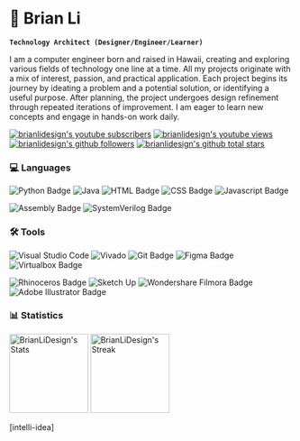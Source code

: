 # 🌠 Brian Li

**`Technology Architect (Designer/Engineer/Learner)`**

I am a computer engineer born and raised in Hawaii, creating and exploring various fields of technology one line at a time. All my projects originate with a mix of interest, passion, and practical application. Each project begins its journey by ideating a problem and a potential solution, or identifying a useful purpose. After planning, the project undergoes design refinement through repeated iterations of improvement. I am eager to learn new concepts and engage in hands-on work daily.

<p align="left">
  <a href="https://www.youtube.com/@brianlidesign">
    <img alt="brianlidesign's youtube subscribers" title="Subscribe to BrianLiDesign's YouTube channel" src="https://custom-icon-badges.demolab.com/youtube/channel/subscribers/UCxRYK_yDD8ifKN08XwfdXuQ?color=%23E05D44&label=SUBSCRIBE&logo=video&logoColor=white&style=for-the-badge&labelColor=CE4630"/></a>
  <a href="https://www.youtube.com/@brianlidesign">
    <img alt="brianlidesign's youtube views" title="BrianLiDesign's YouTube views" src="https://custom-icon-badges.demolab.com/youtube/channel/views/UCxRYK_yDD8ifKN08XwfdXuQ?color=%23E1AD0E&logo=eye&logoColor=white&style=for-the-badge&labelColor=C79600"/></a>
  <a href="https://github.com/BrianLiDesign?tab=followers">
    <img alt="brianlidesign's github followers" title="Follow BrianLiDesign on Github" src="https://custom-icon-badges.demolab.com/github/followers/BrianLiDesign?color=236ad3&labelColor=1155ba&style=for-the-badge&logo=person-add&label=Follow&logoColor=white"/></a>
  <a href="https://github.com/BrianLiDesign?tab=repositories&sort=stargazers">
    <img alt="brianlidesign's github total stars" title="BrianLiDesign's total stars on GitHub" src="https://custom-icon-badges.demolab.com/github/stars/BrianLiDesign?color=55960c&style=for-the-badge&labelColor=488207&logo=star"/></a>
</p>

### 💻 Languages

![Python Badge][python-badge]
![Java][java-badge]
![HTML Badge][html-badge]
![CSS Badge][css-badge]
![Javascript Badge][javascript-badge]

![Assembly Badge][assembly-badge]
![SystemVerilog Badge][systemverilog-badge]

### 🛠️ Tools

![Visual Studio Code][visual-studio-code-badge]
![Vivado][vivado-badge]
![Git Badge][git-badge]
![Figma Badge][figma-badge]
![Virtualbox Badge][virtualbox-badge]

![Rhinoceros Badge][rhinoceros-badge]
![Sketch Up][sketchup-badge]
![Wondershare Filmora Badge][wondershare-filmora-badge]
![Adobe Illustrator Badge][adobe-illustrator-badge]

### 📊 Statistics

<div class="badge-github-statistics">
  <p align="left">
    <img height="140" src="https://github-readme-stats.vercel.app/api/top-langs/?username=brianlidesign&theme=default&show_icons=true&hide_border=false&layout=compact&count_private=true&langs_count=10&size_weight=0.5&count_weight=0.5" alt="BrianLiDesign's Stats">
    <img height="140" src="https://github-readme-streak-stats.herokuapp.com/?user=brianlidesign&theme=default&hide_border=false" alt="BrianLiDesign's Streak">
  </p>
</div>

<!-- MARKDOWN LINKS -->
[adobe-illustrator-badge]: https://img.shields.io/badge/illustrator-illustrator?style=for-the-badge&color=yellow
[assembly-badge]: https://img.shields.io/badge/assembly-assembly?style=for-the-badge&color=darkblue
[css-badge]: https://img.shields.io/badge/css-663399?style=for-the-badge&logo=css&labelColor=black
[figma-badge]: https://img.shields.io/badge/figma-F24E1E?style=for-the-badge&logo=figma&labelColor=black
[git-badge]: https://img.shields.io/badge/git-F05032?style=for-the-badge&logo=git&labelColor=black
[html-badge]: https://img.shields.io/badge/html-E34F26?style=for-the-badge&logo=html5&labelColor=black
[java-badge]: https://img.shields.io/badge/java-%23ED8B00?style=for-the-badge&logo=openjdk&logoColor=white&labelColor=black
[javascript-badge]: https://img.shields.io/badge/javascript-F0DB4F?style=for-the-badge&logo=javascript&labelColor=black
[python-badge]: https://img.shields.io/badge/python-3776AB?style=for-the-badge&logo=python&labelColor=black
[rhinoceros-badge]: https://img.shields.io/badge/rhinoceros-801010?style=for-the-badge&logo=rhinoceros&labelColor=black
[sketchup-badge]: https://img.shields.io/badge/SketchUp-005F9E?style=for-the-badge&logo=sketchup&logoColor=white&labelColor=black
[systemverilog-badge]: https://img.shields.io/badge/systemverilog-systemverilog?style=for-the-badge&color=lightblue
[virtualbox-badge]: https://img.shields.io/badge/VirtualBox-21416b?style=for-the-badge&logo=VirtualBox&logoColor=F61B4&labelColor=black
[visual-studio-code-badge]: https://img.shields.io/badge/Visual%20Studio%20Code-0078d7.svg?style=for-the-badge&logo=visual-studio-code&logoColor=white
[vivado-badge]: https://img.shields.io/badge/vivado-vivado?style=for-the-badge&color=white
[wondershare-filmora-badge]: https://img.shields.io/badge/filmora-07273D?style=for-the-badge&logo=wondershare-filmora&labelColor=black
[intelli-idea]
